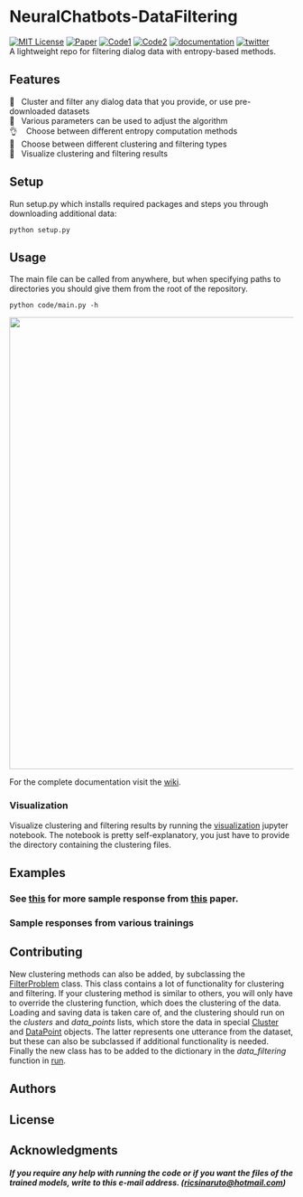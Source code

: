 # NeuralChatbots-DataFiltering
[![MIT License](https://img.shields.io/badge/license-MIT-blue.svg)](https://opensource.org/licenses/MIT) [![Paper](https://img.shields.io/badge/Presented%20at-ACL%202019-yellow.svg)](https://arxiv.org/abs/1905.05471) [![Code1](https://img.shields.io/badge/code-model%20training-green.svg)](https://github.com/ricsinaruto/Seq2seqChatbots) [![Code2](https://img.shields.io/badge/code-evaluation-green.svg)](https://github.com/ricsinaruto/dialog-eval) [![documentation](https://img.shields.io/badge/documentation-on%20wiki-red.svg)](https://github.com/ricsinaruto/NeuralChatbots-DataFiltering/wiki) [![twitter](https://img.shields.io/twitter/url/https/shields.io.svg?style=social)](https://ctt.ac/E_jP6)  
A lightweight repo for filtering dialog data with entropy-based methods.

## Features
  :floppy_disk: &nbsp; Cluster and filter any dialog data that you provide, or use pre-downloaded datasets  
  :rocket: &nbsp; Various parameters can be used to adjust the algorithm  
  :ok_hand: &nbsp;&nbsp; Choose between different entropy computation methods  
  :twisted_rightwards_arrows: &nbsp; Choose between different clustering and filtering types  
  :movie_camera: &nbsp; Visualize clustering and filtering results  



## Setup
Run setup.py which installs required packages and steps you through downloading additional data:
```
python setup.py
```

## Usage
The main file can be called from anywhere, but when specifying paths to directories you should give them from the root of the repository.
```
python code/main.py -h
```
<a><img src="https://github.com/ricsinaruto/NeuralChatbots-DataFiltering/blob/master/docs/help.png" align="top" height="800" ></a>

For the complete documentation visit the [wiki](https://github.com/ricsinaruto/NeuralChatbots-DataFiltering/wiki).
 
### Visualization
Visualize clustering and filtering results by running the [visualization](https://github.com/ricsinaruto/NeuralChatbots-DataFiltering/blob/master/code/utils/visualization.ipynb) jupyter notebook. The notebook is pretty self-explanatory, you just have to provide the directory containing the clustering files.


## Examples
### See [this](https://anonfile.com/54YeAbf6b6/tables.pdf) for more sample response from [this](https://www.researchgate.net/publication/327594109_Making_Chatbots_Better_by_Training_on_Less_Data) paper.

### Sample responses from various trainings

## Contributing
New clustering methods can also be added, by subclassing the [FilterProblem](https://github.com/ricsinaruto/Seq2seqChatbots/blob/master/t2t_csaky/data_filtering/filter_problem.py) class. This class contains a lot of functionality for clustering and filtering. If your clustering method is similar to others, you will only have to override the clustering function, which does the clustering of the data. Loading and saving data is taken care of, and the clustering should run on the *clusters* and *data_points* lists, which store the data in special [Cluster](https://github.com/ricsinaruto/Seq2seqChatbots/blob/master/t2t_csaky/data_filtering/filter_problem.py) and [DataPoint](https://github.com/ricsinaruto/Seq2seqChatbots/blob/master/t2t_csaky/data_filtering/filter_problem.py) objects. The latter represents one utterance from the dataset, but these can also be subclassed if additional functionality is needed. Finally the new class has to be added to the dictionary in the *data_filtering* function in [run](https://github.com/ricsinaruto/Seq2seqChatbots/blob/master/t2t_csaky/utils/run.py).

## Authors

## License

## Acknowledgments


##### If you require any help with running the code or if you want the files of the trained models, write to this e-mail address. (ricsinaruto@hotmail.com)
